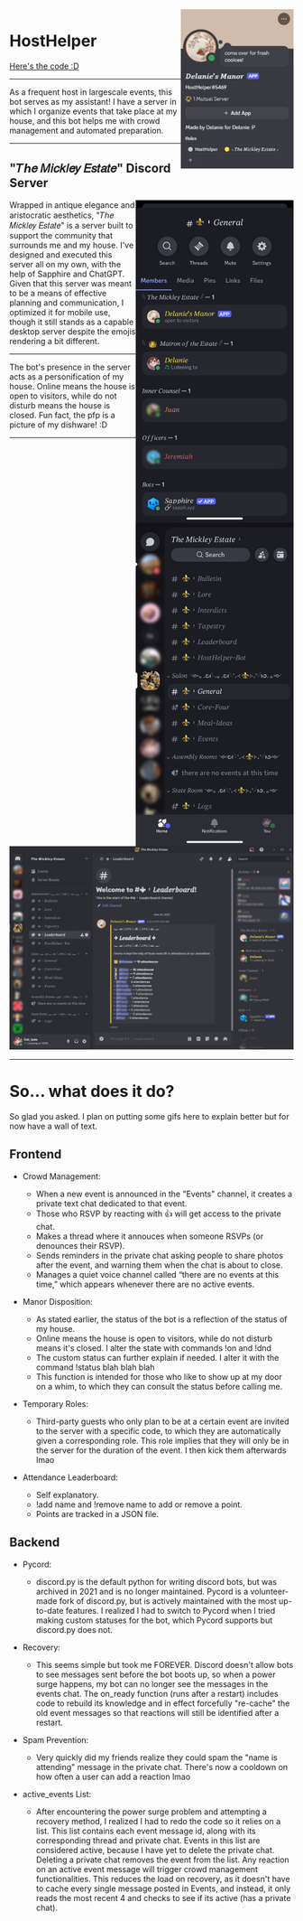 <img src=images/Profile.jpg alt=Discord Server Screenshot width=200 align=right>

# HostHelper
[Here's the code :D](HostHelper.py)

---
As a frequent host in largescale events, this bot serves as my assistant! I have a server in which I organize events that take place at my house, and this bot helps me with crowd management and automated preparation.

---
## "𝑇ℎ𝑒 𝑀𝑖𝑐𝑘𝑙𝑒𝑦 𝐸𝑠𝑡𝑎𝑡𝑒" Discord Server

<img src=images/MobileMembers.png alt=Discord Server Screenshot width=280 align=right>
<img src=images/MobileMain.png alt=Discord Server Screenshot width=280 align=right>
Wrapped in antique elegance and aristocratic aesthetics, "𝑇ℎ𝑒 𝑀𝑖𝑐𝑘𝑙𝑒𝑦 𝐸𝑠𝑡𝑎𝑡𝑒" is a server built to support the community that surrounds me and my house. I've designed and executed this server all on my own, with the help of Sapphire and ChatGPT. Given that this server was meant to be a means of effective planning and communication, I optimized it for mobile use, though it still stands as a capable desktop server despite the emojis rendering a bit different. 

---
The bot's presence in the server acts as a personification of my house. Online means the house is open to visitors, while do not disturb means the house is closed. Fun fact, the pfp is a picture of my dishware! :D

---

<img src=images/Leaderboard.png alt=Discord Server Screenshot width=1050>

---
# So... what does it do?
So glad you asked. I plan on putting some gifs here to explain better but for now have a wall of text.
## Frontend
- Crowd Management:
  
  - When a new event is announced in the "Events" channel, it creates a private text chat dedicated to that event.
  - Those who RSVP by reacting with 👍 will get access to the private chat.
  - Makes a thread where it annouces when someone RSVPs (or denounces their RSVP).
  - Sends reminders in the private chat asking people to share photos after the event, and warning them when the chat is about to close.
  - Manages a quiet voice channel called “there are no events at this time,” which appears whenever there are no active events.

- Manor Disposition:

  - As stated earlier, the status of the bot is a reflection of the status of my house.
  - Online means the house is open to visitors, while do not disturb means it's closed. I alter the state with commands !on and !dnd
  - The custom status can further explain if needed. I alter it with the command !status blah blah blah
  - This function is intended for those who like to show up at my door on a whim, to which they can consult the status before calling me.

- Temporary Roles:

  - Third-party guests who only plan to be at a certain event are invited to the server with a specific code, to which they are automatically given a corresponding role. This role implies that they will only be in the server for the duration of the event. I then kick them afterwards lmao

- Attendance Leaderboard:

  - Self explanatory.
  - !add name and !remove name to add or remove a point.
  - Points are tracked in a JSON file.
 
## Backend
- Pycord:
 
  - discord.py is the default python for writing discord bots, but was archived in 2021 and is no longer maintained. Pycord is a volunteer-made fork of discord.py, but is actively maintained with the most up-to-date features. I realized I had to switch to Pycord when I tried making custom statuses for the bot, which Pycord supports but discord.py does not.
  
- Recovery:

   - This seems simple but took me FOREVER. Discord doesn't allow bots to see messages sent before the bot boots up, so when a power surge happens, my bot can no longer see the messages in the events chat. The on_ready function (runs after a restart) includes code to rebuild its knowledge and in effect forcefully "re-cache" the old event messages so that reactions will still be identified after a restart.
 
- Spam Prevention:

  - Very quickly did my friends realize they could spam the "name is attending" message in the private chat. There's now a cooldown on how often a user can add a reaction lmao
 
- active_events List:

  - After encountering the power surge problem and attempting a recovery method, I realized I had to redo the code so it relies on a list. This list contains each event message id, along with its corresponding thread and private chat. Events in this list are considered active, because I have yet to delete the private chat. Deleting a private chat removes the event from the list. Any reaction on an active event message will trigger crowd management functionalities. This reduces the load on recovery, as it doesn't have to cache every single message posted in Events, and instead, it only reads the most recent 4 and checks to see if its active (has a private chat).
